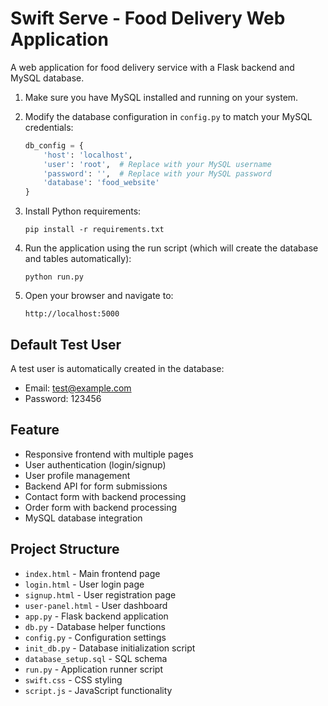 # Swift Serve - Food Delivery Web Application

A web application for food delivery service with a Flask backend and MySQL database.


1. Make sure you have MySQL installed and running on your system.

2. Modify the database configuration in `config.py` to match your MySQL credentials:
   ```python
   db_config = {
       'host': 'localhost',
       'user': 'root',  # Replace with your MySQL username
       'password': '',  # Replace with your MySQL password
       'database': 'food_website'
   }
   ```

3. Install Python requirements:
   ```
   pip install -r requirements.txt
   ```

4. Run the application using the run script (which will create the database and tables automatically):
   ```
   python run.py
   ```

5. Open your browser and navigate to:
   ```
   http://localhost:5000
   ```

## Default Test User

A test user is automatically created in the database:
- Email: test@example.com
- Password: 123456

## Feature

- Responsive frontend with multiple pages
- User authentication (login/signup)
- User profile management
- Backend API for form submissions
- Contact form with backend processing
- Order form with backend processing
- MySQL database integration

## Project Structure

- `index.html` - Main frontend page
- `login.html` - User login page
- `signup.html` - User registration page
- `user-panel.html` - User dashboard
- `app.py` - Flask backend application
- `db.py` - Database helper functions
- `config.py` - Configuration settings
- `init_db.py` - Database initialization script
- `database_setup.sql` - SQL schema
- `run.py` - Application runner script
- `swift.css` - CSS styling
- `script.js` - JavaScript functionality 
